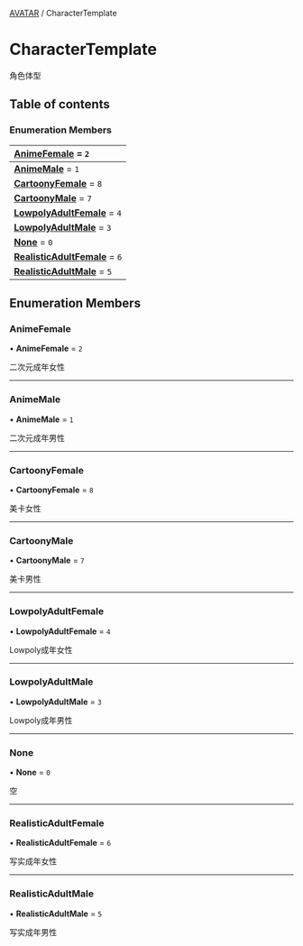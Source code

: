 [AVATAR](../groups/Core.AVATAR.md) / CharacterTemplate

# CharacterTemplate <Badge type="tip" text="Enumeration" /> <Score text="CharacterTemplate" />

<p class="content-big">

角色体型

</p>

## Table of contents

### Enumeration Members <Score text="Enumeration" /> 
| **[AnimeFemale](mw.CharacterTemplate.md#animefemale)** = ``2``  |
| :----- |
| **[AnimeMale](mw.CharacterTemplate.md#animemale)** = ``1`` |
| **[CartoonyFemale](mw.CharacterTemplate.md#cartoonyfemale)** = ``8`` |
| **[CartoonyMale](mw.CharacterTemplate.md#cartoonymale)** = ``7`` |
| **[LowpolyAdultFemale](mw.CharacterTemplate.md#lowpolyadultfemale)** = ``4`` |
| **[LowpolyAdultMale](mw.CharacterTemplate.md#lowpolyadultmale)** = ``3`` |
| **[None](mw.CharacterTemplate.md#none)** = ``0`` |
| **[RealisticAdultFemale](mw.CharacterTemplate.md#realisticadultfemale)** = ``6`` |
| **[RealisticAdultMale](mw.CharacterTemplate.md#realisticadultmale)** = ``5`` |

## Enumeration Members

### AnimeFemale <Score text="AnimeFemale" /> 

• **AnimeFemale** = ``2``

二次元成年女性

___

### AnimeMale <Score text="AnimeMale" /> 

• **AnimeMale** = ``1``

二次元成年男性

___

### CartoonyFemale <Score text="CartoonyFemale" /> 

• **CartoonyFemale** = ``8``

美卡女性

___

### CartoonyMale <Score text="CartoonyMale" /> 

• **CartoonyMale** = ``7``

美卡男性

___

### LowpolyAdultFemale <Score text="LowpolyAdultFemale" /> 

• **LowpolyAdultFemale** = ``4``

Lowpoly成年女性

___

### LowpolyAdultMale <Score text="LowpolyAdultMale" /> 

• **LowpolyAdultMale** = ``3``

Lowpoly成年男性

___

### None <Score text="None" /> 

• **None** = ``0``

空

___

### RealisticAdultFemale <Score text="RealisticAdultFemale" /> 

• **RealisticAdultFemale** = ``6``

写实成年女性

___

### RealisticAdultMale <Score text="RealisticAdultMale" /> 

• **RealisticAdultMale** = ``5``

写实成年男性
